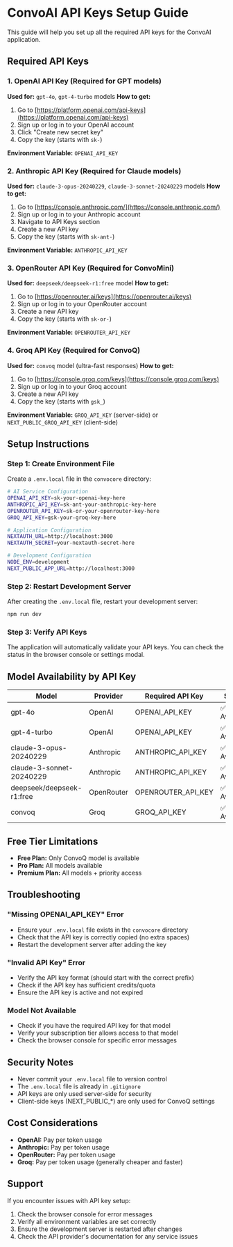 # ConvoAI API Keys Setup Guide

This guide will help you set up all the required API keys for the ConvoAI application.

## Required API Keys

### 1. OpenAI API Key (Required for GPT models)
**Used for:** `gpt-4o`, `gpt-4-turbo` models
**How to get:**
1. Go to [https://platform.openai.com/api-keys](https://platform.openai.com/api-keys)
2. Sign up or log in to your OpenAI account
3. Click "Create new secret key"
4. Copy the key (starts with `sk-`)

**Environment Variable:** `OPENAI_API_KEY`

### 2. Anthropic API Key (Required for Claude models)
**Used for:** `claude-3-opus-20240229`, `claude-3-sonnet-20240229` models
**How to get:**
1. Go to [https://console.anthropic.com/](https://console.anthropic.com/)
2. Sign up or log in to your Anthropic account
3. Navigate to API Keys section
4. Create a new API key
5. Copy the key (starts with `sk-ant-`)

**Environment Variable:** `ANTHROPIC_API_KEY`

### 3. OpenRouter API Key (Required for ConvoMini)
**Used for:** `deepseek/deepseek-r1:free` model
**How to get:**
1. Go to [https://openrouter.ai/keys](https://openrouter.ai/keys)
2. Sign up or log in to your OpenRouter account
3. Create a new API key
4. Copy the key (starts with `sk-or-`)

**Environment Variable:** `OPENROUTER_API_KEY`

### 4. Groq API Key (Required for ConvoQ)
**Used for:** `convoq` model (ultra-fast responses)
**How to get:**
1. Go to [https://console.groq.com/keys](https://console.groq.com/keys)
2. Sign up or log in to your Groq account
3. Create a new API key
4. Copy the key (starts with `gsk_`)

**Environment Variable:** `GROQ_API_KEY` (server-side) or `NEXT_PUBLIC_GROQ_API_KEY` (client-side)

## Setup Instructions

### Step 1: Create Environment File
Create a `.env.local` file in the `convocore` directory:

```bash
# AI Service Configuration
OPENAI_API_KEY=sk-your-openai-key-here
ANTHROPIC_API_KEY=sk-ant-your-anthropic-key-here
OPENROUTER_API_KEY=sk-or-your-openrouter-key-here
GROQ_API_KEY=gsk-your-groq-key-here

# Application Configuration
NEXTAUTH_URL=http://localhost:3000
NEXTAUTH_SECRET=your-nextauth-secret-here

# Development Configuration
NODE_ENV=development
NEXT_PUBLIC_APP_URL=http://localhost:3000
```

### Step 2: Restart Development Server
After creating the `.env.local` file, restart your development server:

```bash
npm run dev
```

### Step 3: Verify API Keys
The application will automatically validate your API keys. You can check the status in the browser console or settings modal.

## Model Availability by API Key

| Model | Provider | Required API Key | Status |
|-------|----------|------------------|---------|
| gpt-4o | OpenAI | OPENAI_API_KEY | ✅ Available |
| gpt-4-turbo | OpenAI | OPENAI_API_KEY | ✅ Available |
| claude-3-opus-20240229 | Anthropic | ANTHROPIC_API_KEY | ✅ Available |
| claude-3-sonnet-20240229 | Anthropic | ANTHROPIC_API_KEY | ✅ Available |
| deepseek/deepseek-r1:free | OpenRouter | OPENROUTER_API_KEY | ✅ Available |
| convoq | Groq | GROQ_API_KEY | ✅ Available |

## Free Tier Limitations

- **Free Plan:** Only ConvoQ model is available
- **Pro Plan:** All models available
- **Premium Plan:** All models + priority access

## Troubleshooting

### "Missing OPENAI_API_KEY" Error
- Ensure your `.env.local` file exists in the `convocore` directory
- Check that the API key is correctly copied (no extra spaces)
- Restart the development server after adding the key

### "Invalid API Key" Error
- Verify the API key format (should start with the correct prefix)
- Check if the API key has sufficient credits/quota
- Ensure the API key is active and not expired

### Model Not Available
- Check if you have the required API key for that model
- Verify your subscription tier allows access to that model
- Check the browser console for specific error messages

## Security Notes

- Never commit your `.env.local` file to version control
- The `.env.local` file is already in `.gitignore`
- API keys are only used server-side for security
- Client-side keys (NEXT_PUBLIC_*) are only used for ConvoQ settings

## Cost Considerations

- **OpenAI:** Pay per token usage
- **Anthropic:** Pay per token usage  
- **OpenRouter:** Pay per token usage
- **Groq:** Pay per token usage (generally cheaper and faster)

## Support

If you encounter issues with API key setup:
1. Check the browser console for error messages
2. Verify all environment variables are set correctly
3. Ensure the development server is restarted after changes
4. Check the API provider's documentation for any service issues 